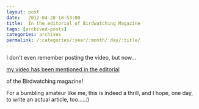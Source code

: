 ```yaml
---
layout: post
date:	2012-04-28 18:53:00
title:  In the editorial of Birdwatching Magazine
tags: [archived-posts]
categories: archives
permalink: /:categories/:year/:month/:day/:title/
---
```

I don't even remember posting the video, but now...


<a href="http://www.birdwatchingdaily.com/The%20Magazine/From%20the%20Editor/2012/04/Our%20new%20digital%20editions%20are%20clickable%20searchable%20and%20zoom-in-able.aspx"> my video has been mentioned in the editorial  </a>

of the Birdwatching magazine!

For a bumbling amateur like me, this is indeed a thrill, and I hope, one day, to write an actual article, too.....:)
